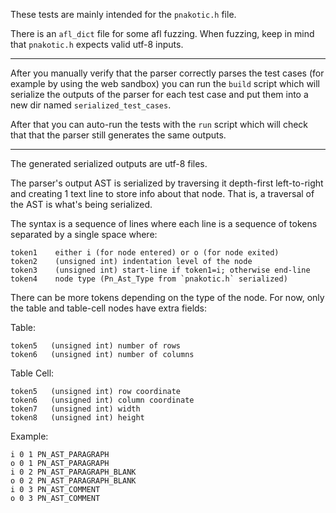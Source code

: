 These tests are mainly intended for the `pnakotic.h` file.

There is an `afl_dict` file for some afl fuzzing.
When fuzzing, keep in mind that `pnakotic.h` expects valid utf-8 inputs.

--------------------------------------------------------------------------------

After you manually verify that the parser correctly parses the test cases
(for example by using the web sandbox) you can run the `build` script which
will serialize the outputs of the parser for each test case and put them into
a new dir named `serialized_test_cases`.

After that you can auto-run the tests with the `run` script which will check
that that the parser still generates the same outputs.

--------------------------------------------------------------------------------

The generated serialized outputs are utf-8 files.

The parser's output AST is serialized by traversing it depth-first left-to-right
and creating 1 text line to store info about that node. That is, a traversal of
the AST is what's being serialized.

The syntax is a sequence of lines where each line is a sequence of tokens
separated by a single space where:
```
token1    either i (for node entered) or o (for node exited)
token2    (unsigned int) indentation level of the node
token3    (unsigned int) start-line if token1=i; otherwise end-line
token4    node type (Pn_Ast_Type from `pnakotic.h` serialized)
```

There can be more tokens depending on the type of the node. For now, only the
table and table-cell nodes have extra fields:

Table:
```
token5   (unsigned int) number of rows
token6   (unsigned int) number of columns
```

Table Cell:
```
token5   (unsigned int) row coordinate
token6   (unsigned int) column coordinate
token7   (unsigned int) width
token8   (unsigned int) height
```

Example:
```
i 0 1 PN_AST_PARAGRAPH
o 0 1 PN_AST_PARAGRAPH
i 0 2 PN_AST_PARAGRAPH_BLANK
o 0 2 PN_AST_PARAGRAPH_BLANK
i 0 3 PN_AST_COMMENT
o 0 3 PN_AST_COMMENT
```

